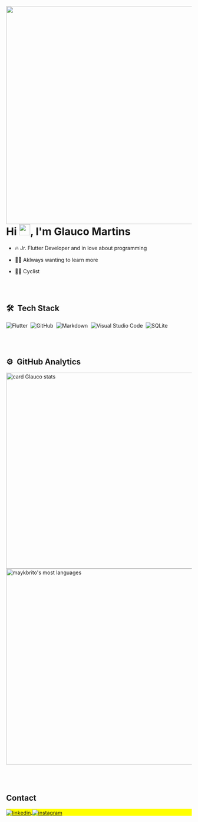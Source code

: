 <img align="right" height="590em" src="https://raw.githubusercontent.com/gist/glauco111/eb59e32d5db63c9856f68e161f09a635/raw/c0431976239cea796d918e47728b19a4c3a2a462/card_github.svg"/>
<h1 align="left">Hi <img src="https://raw.githubusercontent.com/kaueMarques/kaueMarques/master/hi.gif" height="30px">, I'm Glauco Martins</h1>


- 🔥 Jr. Flutter Developer and in love about programming

- 👨‍💻 Aklways wanting to learn more

- :biking_man: Cyclist



<br><br>

## 🛠 &nbsp;Tech Stack

![Flutter](https://img.shields.io/badge/-Flutter-05122A?style=flat&logo=flutter)&nbsp;
![GitHub](https://img.shields.io/badge/-GitHub-05122A?style=flat&logo=github)&nbsp;
![Markdown](https://img.shields.io/badge/-Markdown-05122A?style=flat&logo=markdown)&nbsp;
![Visual Studio Code](https://img.shields.io/badge/-Visual%20Studio%20Code-05122A?style=flat&logo=visual-studio-code&logoColor=007ACC)&nbsp;
![SQLite](https://img.shields.io/badge/-SQLite-05122A?style=flat&logo=sqlite)&nbsp;

<br><br>

## ⚙️ &nbsp;GitHub Analytics
<p align="left">
<img width="530em" src="https://github-readme-stats.vercel.app/api?username=glauco111&show_icons=true&theme=vision-friendly-dark" alt="card Glauco stats"/>
<img width="530em" src="https://github-readme-stats.vercel.app/api/top-langs/?username=glauco111&layout=compact&theme=vision-friendly-dark" alt="maykbrito's most languages"/>
</p>


<br><br>

## Contact

<p align="left" style="background:yellow">
<a href="https://linkedin.com/in/glauco111" target="_blank">
  <img align="center" src="https://img.shields.io/badge/-glauco111-05122A?style=flat&logo=linkedin" alt="linkedin"/>
</a>
<a href="https://instagram.com/glauco1111" target="_blank">
 <img align="center" src="https://img.shields.io/badge/-glauco1111-05122A?style=flat&logo=instagram" alt="instagram"/>
</a>
</p>
